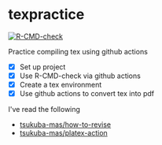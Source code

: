 # texpractice

[![R-CMD-check](https://github.com/akimanabe/texpractice/workflows/R-CMD-check/badge.svg)](https://github.com/akimanabe/texpractice/actions)

Practice compiling tex using github actions

 - [x] Set up project
 - [x] Use R-CMD-check via github actions
 - [x] Create a tex environment
 - [x] Use github actions to convert tex into pdf

I've read the following
- [tsukuba-mas/how-to-revise](https://github.com/tsukuba-mas/how-to-revise)
- [tsukuba-mas/platex-action](https://github.com/tsukuba-mas/platex-action)
